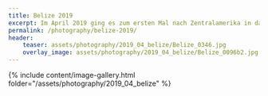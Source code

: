 ```yaml
---
title: Belize 2019
excerpt: Im April 2019 ging es zum ersten Mal nach Zentralamerika in das kleine, recht unbekannte Belize.<br> Trotz seiner Größe bietet es alles, was man sich vorstellt und wünschen kann.
permalink: /photography/belize-2019/
header:
    teaser: assets/photography/2019_04_belize/Belize_0346.jpg
    overlay_image: assets/photography/2019_04_belize/Belize_0096b2.jpg
---
```


{% include content/image-gallery.html folder="/assets/photography/2019_04_belize" %}